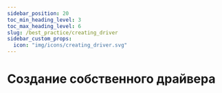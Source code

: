 ```yaml
---
sidebar_position: 20
toc_min_heading_level: 3
toc_max_heading_level: 6
slug: /best_practice/creating_driver
sidebar_custom_props:
  icon: "img/icons/creating_driver.svg"
---
```


# Создание собственного драйвера